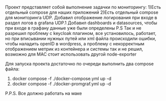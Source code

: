 Проект представляет собой выполнение задачки по мониторингу:
1)Есть отдельный compose для наших приложений
2)Есть отдельный compose для мониторинга
UDP. Добавил отображение логирования при входе в раздел логов в grafana
UDP.1 Добавил dashboards и datasources, чтобы при входе в графану данные уже были определены
P.S Так и не разрешил проблему с keycloak плагином, все установилось, работает, но при вписывании нужных путей или xml файла происходили ошибки, чтобы наладить openID в wordpress, а проблему с некорректным отображением метрик из контейнера и системы так и не решил, возможно для MAC стоит использовать другой node-exporter

Для запуска проекта достаточно по очереди выполнить два compose файла:
1) docker compose -f ./docker-compose.yml up -d
2) docker compose -f ./docker-promgraf.yml up -d

P.P.S. Все должно работать на маке
